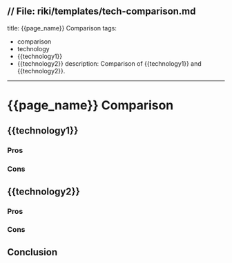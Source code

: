 // File: riki/templates/tech-comparison.md
---
title: {{page_name}} Comparison
tags:
  - comparison
  - technology
  - {{technology1}}
  - {{technology2}}
description: Comparison of {{technology1}} and {{technology2}}.
---

# {{page_name}} Comparison

## {{technology1}}

### Pros
### Cons

## {{technology2}}

### Pros
### Cons

## Conclusion
